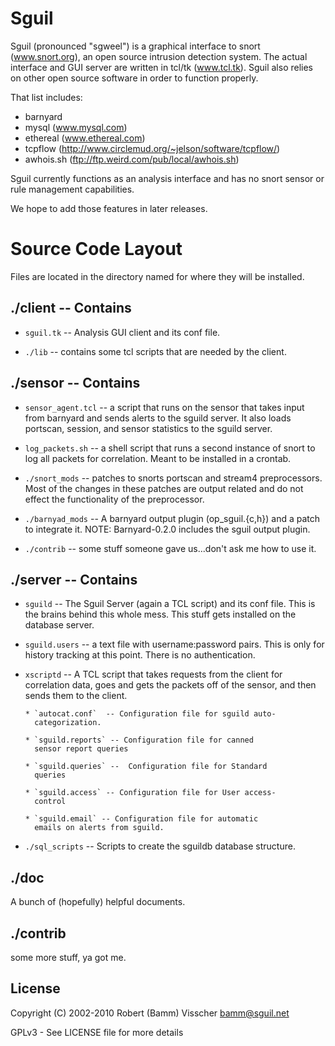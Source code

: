 # Sguil

Sguil (pronounced "sgweel") is a graphical interface to snort 
(www.snort.org), an open source intrusion detection system. 
The actual interface and GUI server are written in tcl/tk 
(www.tcl.tk). Sguil also relies on other open source software 
in order to function properly. 

That list includes: 
 * barnyard
 * mysql (www.mysql.com)
 * ethereal (www.ethereal.com)
 * tcpflow (http://www.circlemud.org/~jelson/software/tcpflow/)
 * awhois.sh (ftp://ftp.weird.com/pub/local/awhois.sh)

Sguil currently functions as an analysis interface and has 
no snort sensor or rule management capabilities. 

We hope to add those features in later releases.

# Source Code Layout

Files are located in the directory named for where they
will be installed.

## ./client -- Contains

 * `sguil.tk` -- Analysis GUI client and
 its conf file. 
 
 * `./lib` -- contains some tcl scripts 
 that are needed by the client.

## ./sensor -- Contains 

 * `sensor_agent.tcl` --  a script that runs on the sensor that takes 
   input from barnyard and sends alerts to the sguild server.  It also 
   loads portscan, session, and sensor statistics to the sguild server.
 
 * `log_packets.sh` -- a shell script that runs a 
   second instance of snort to log all packets 
   for correlation.  Meant to be installed in a
   crontab.
 
 * `./snort_mods` -- patches to snorts portscan and
   stream4 preprocessors.  Most of the changes in
   these patches are output related and do not 
   effect the functionality of the preprocessor.

 * `./barnyad_mods` -- A barnyard output plugin (op_sguil.{c,h}) and 
   a patch to integrate it. NOTE: Barnyard-0.2.0 includes the sguil output
   plugin.
 
 * `./contrib` -- some stuff someone gave us...don't
   ask me how to use it.

## ./server -- Contains 

 * `sguild` -- The Sguil Server (again a TCL script)
   and its conf file.  This is the brains behind this
   whole mess.  This stuff gets installed on the 
   database server.  
 
 * `sguild.users` -- a text file with
   username:password pairs.  This is only for history
   tracking at this point.  There is no authentication. 
 
 * `xscriptd` -- A TCL script that takes requests from 
   the client for correlation data, goes and gets the 
   packets off of the sensor, and then sends them to 
   the client.

       * `autocat.conf`  -- Configuration file for sguild auto-
         categorization.

       * `sguild.reports` -- Configuration file for canned 
         sensor report queries

       * `sguild.queries` --  Configuration file for Standard
         queries

       * `sguild.access` -- Configuration file for User access-
         control

       * `sguild.email` -- Configuration file for automatic
         emails on alerts from sguild.
 
 * `./sql_scripts` -- Scripts to create the sguildb 
   database structure.


## ./doc
A bunch of (hopefully) helpful documents.

## ./contrib
some more stuff, ya got me.

## License

Copyright (C) 2002-2010 Robert (Bamm) Visscher <bamm@sguil.net>

GPLv3 - See LICENSE file for more details

